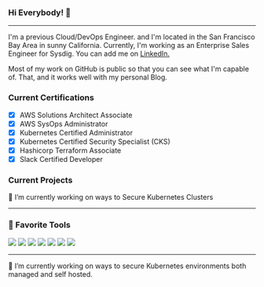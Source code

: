 ### Hi Everybody! 👋

----------------

I'm a previous Cloud/DevOps Engineer. and I'm located in the San Francisco Bay Area in sunny California. Currently, I'm working as an Enterprise Sales Engineer for Sysdig. You can add me on <a href="https://www.linkedin.com/in/mathurinkasten/">LinkedIn.</a>

Most of my work on GitHub is public so that you can see what I'm capable of. That, and it works well with my personal Blog.


### Current Certifications
- [x] AWS Solutions Architect Associate
- [x] AWS SysOps Administrator
- [x] Kubernetes Certified Administrator
- [x] Kubernetes Certified Security Specialist (CKS) 
- [x] Hashicorp Terraform Associate
- [x] Slack Certified Developer

### Current Projects
🔭 I’m currently working on ways to Secure Kubernetes Clusters 

----------------

### 🔧 Favorite Tools
![](https://img.shields.io/badge/OS-Linux-informational?style=flat&logo=linux&logoColor=white&color=2bbc8a)
![](https://img.shields.io/badge/Code-Python-informational?style=flat&logo=python&logoColor=white&color=2bbc8a)
![](https://img.shields.io/badge/Code-Golang-informational?style=flat&logo=go&logoColor=white&color=2bbc8a)
![](https://img.shields.io/badge/Code-Node.JS-informational?style=flat&logo=node.js&logoColor=white&color=2bbc8a)
![](https://img.shields.io/badge/Tools-Docker-informational?style=flat&logo=docker&logoColor=white&color=2bbc8a)
![](https://img.shields.io/badge/Tools-Kubernetes-informational?style=flat&logo=kubernetes&logoColor=white&color=2bbc8a)
![](https://img.shields.io/badge/Tools-Terraform-informational?style=flat&logo=terraform&logoColor=white&color=2bbc8a)

----------------

🔭 I’m currently working on ways to secure Kubernetes environments both managed and self hosted.

<!-- **mathurin186/mathurin186** is a ✨ _special_ ✨ repository because its `README.md` (this file) appears on your GitHub profile.

Here are some ideas to get you started:

- 🔭 I’m currently working on ...
- 🌱 I’m currently learning ...
- 👯 I’m looking to collaborate on ...
- 🤔 I’m looking for help with ...
- 💬 Ask me about ...
- 📫 How to reach me: ...
- 😄 Pronouns: ...
- ⚡ Fun fact: ...
-->
